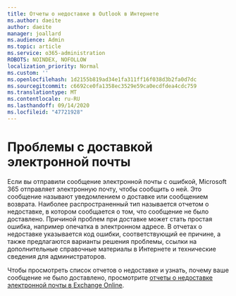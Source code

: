 ```yaml
---
title: Отчеты о недоставке в Outlook в Интернете
ms.author: daeite
author: daeite
manager: joallard
ms.audience: Admin
ms.topic: article
ms.service: o365-administration
ROBOTS: NOINDEX, NOFOLLOW
localization_priority: Normal
ms.custom: ''
ms.openlocfilehash: 1d2155b819ad34e1fa311ff16f038d3b2fa0d7dc
ms.sourcegitcommit: c6692ce0fa1358ec3529e59ca0ecdfdea4cdc759
ms.translationtype: MT
ms.contentlocale: ru-RU
ms.lasthandoff: 09/14/2020
ms.locfileid: "47721928"
---
```

# <a name="issues-with-email-delivery"></a>Проблемы с доставкой электронной почты

Если вы отправили сообщение электронной почты с ошибкой, Microsoft 365 отправляет электронную почту, чтобы сообщить о ней. Это сообщение называют уведомлением о доставке или сообщением возврата. Наиболее распространенный тип называется отчетом о недоставке, в котором сообщается о том, что сообщение не было доставлено. Причиной проблем при доставке может стать простая ошибка, например опечатка в электронном адресе. В отчетах о недоставке указывается код ошибки, соответствующий ее причине, а также предлагаются варианты решения проблемы, ссылки на дополнительные справочные материалы в Интернете и технические сведения для администраторов.

Чтобы просмотреть список отчетов о недоставке и узнать, почему ваше сообщение не было доставлено, просмотрите [отчеты о недоставке электронной почты в Exchange Online](https://docs.microsoft.com/exchange/mail-flow-best-practices/non-delivery-reports-in-exchange-online/non-delivery-reports-in-exchange-online).